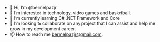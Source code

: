 - 👋 Hi, I’m @bermelpazjr
- 👀 I’m interested in technology, video games and basketball.
- 🌱 I’m currently learning C# .NET Framework and Core.
- 💞️ I’m looking to collaborate on any project that I can assist and help me grow in my development career.
- 📫 How to reach me bermelpazjr@gmail.com.

<!---
bermelpazjr/bermelpazjr is a ✨ special ✨ repository because its `README.md` (this file) appears on your GitHub profile.
You can click the Preview link to take a look at your changes.
--->
